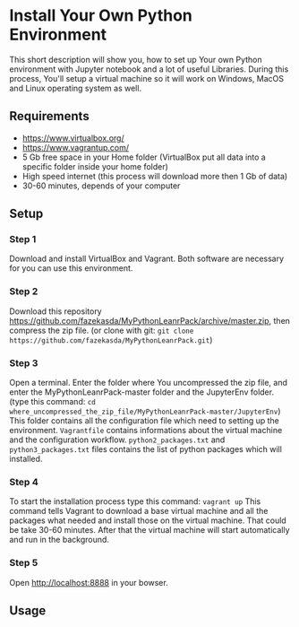 # Install Your Own Python Environment
This short description will show you, how to set up Your own Python environment with Jupyter notebook and a lot of useful Libraries. During this process, You'll setup a virtual machine so it will work on Windows, MacOS and Linux operating system as well.

## Requirements
* https://www.virtualbox.org/
* https://www.vagrantup.com/
* 5 Gb free space in your Home folder (VirtualBox put all data into a specific folder inside your home folder)
* High speed internet (this process will download more then 1 Gb of data)
* 30-60 minutes, depends of your computer

## Setup
### Step 1
Download and install VirtualBox and Vagrant. Both software are necessary for you can use this environment.

### Step 2
Download this repository https://github.com/fazekasda/MyPythonLeanrPack/archive/master.zip, then compress the zip file. (or clone with git: `git clone https://github.com/fazekasda/MyPythonLeanrPack.git`)

### Step 3
Open a terminal. Enter the folder where You uncompressed the zip file, and enter the MyPythonLeanrPack-master folder and the JupyterEnv folder. (type this command: `cd where_uncompressed_the_zip_file/MyPythonLeanrPack-master/JupyterEnv`)
This folder contains all the configuration file which need to setting up the environment. `Vagrantfile` contains informations about the virtual machine and the configuration workflow. `python2_packages.txt` and `python3_packages.txt` files contains the list of python packages which will installed.

### Step 4
To start the installation process type this command: `vagrant up`
This command tells Vagrant to download a base virtual machine and all the packages what needed and install those on the virtual machine. That could be take 30-60 minutes. After that the virtual machine will start automatically and run in the background.

### Step 5
Open [http://localhost:8888](http://localhost:8888) in your bowser.

## Usage
